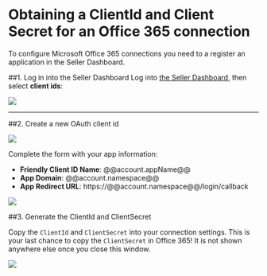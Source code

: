 # Obtaining a ClientId and Client Secret for an Office 365 connection

To configure Microsoft Office 365 connections you need to a register an application in the Seller Dashboard.

##1. Log in into the Seller Dashboard
Log into [the Seller Dashboard](https://sellerdashboard.microsoft.com), then select __client ids__:

![](img/o365-portal-1.png)

---

##2. Create a new OAuth client id

![](img/o365-portal-2.png)

Complete the form with your app information:

* **Friendly Client ID Name**: @@account.appName@@
* **App Domain**: @@account.namespace@@
* **App Redirect URL**: https://@@account.namespace@@/login/callback

![](img/o365-portal-3.png)

##3. Generate the ClientId and ClientSecret

Copy the `ClientId` and `ClientSecret` into your connection settings. This is your last chance to copy the `ClientSecret` in Office 365! It is not shown anywhere else once you close this window.

![](img/o365-portal-4.png)
